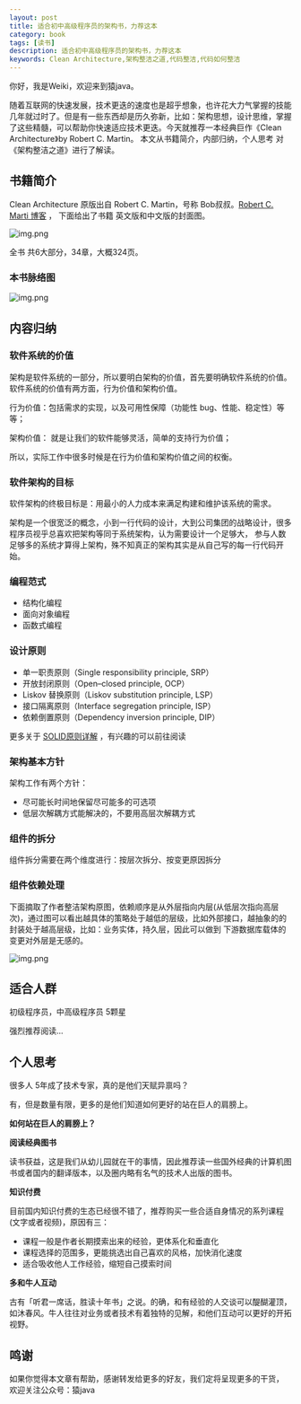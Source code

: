 ```yaml
---
layout: post
title: 适合初中高级程序员的架构书，力荐这本
category: book
tags: [读书]
description: 适合初中高级程序员的架构书，力荐这本
keywords: Clean Architecture,架构整洁之道,代码整洁,代码如何整洁
---
```


你好，我是Weiki，欢迎来到猿java。

随着互联网的快速发展，技术更迭的速度也是超乎想象，也许花大力气掌握的技能几年就过时了。但是有一些东西却是历久弥新，比如：架构思想，设计思维，掌握了这些精髓，可以帮助你快速适应技术更迭。今天就推荐一本经典巨作《Clean Architecture》by Robert C. Martin。
本文从书籍简介，内部归纳，个人思考 对《架构整洁之道》进行了解读。


## 书籍简介

Clean Architecture 原版出自 Robert C. Martin，号称 Bob叔叔。[Robert C. Marti 博客](https://blog.cleancoder.com/uncle-bob/2012/08/13/the-clean-architecture.html) ，
下面给出了书籍 英文版和中文版的封面图。

![img.png](https://yuanjava.cn/assets/md/book/clean-arch.png)

全书 共6大部分，34章，大概324页。

### 本书脉络图

![img.png](https://yuanjava.cn/assets/md/book/clean-architecture.png)


## 内容归纳

### 软件系统的价值

架构是软件系统的一部分，所以要明白架构的价值，首先要明确软件系统的价值。软件系统的价值有两方面，行为价值和架构价值。

行为价值：包括需求的实现，以及可用性保障（功能性 bug、性能、稳定性）等等；

架构价值： 就是让我们的软件能够灵活，简单的支持行为价值；

所以，实际工作中很多时候是在行为价值和架构价值之间的权衡。

### 软件架构的目标

软件架构的终极目标是：用最小的人力成本来满足构建和维护该系统的需求。

架构是一个很宽泛的概念，小到一行代码的设计，大到公司集团的战略设计，很多程序员视乎总喜欢把架构等同于系统架构，认为需要设计一个足够大，
参与人数足够多的系统才算得上架构，殊不知真正的架构其实是从自己写的每一行代码开始。

### 编程范式

- 结构化编程
- 面向对象编程
- 函数式编程


### 设计原则

- 单一职责原则（Single responsibility principle, SRP）
- 开放封闭原则（Open–closed principle, OCP）
- Liskov 替换原则（Liskov substitution principle, LSP）
- 接口隔离原则（Interface segregation principle, ISP）
- 依赖倒置原则（Dependency inversion principle, DIP）

更多关于 [SOLID原则详解](https://www.yuanjava.cn/tags/solid/) ，有兴趣的可以前往阅读


### 架构基本方针

架构工作有两个方针：

- 尽可能长时间地保留尽可能多的可选项
- 低层次解耦方式能解决的，不要用高层次解耦方式

### 组件的拆分

组件拆分需要在两个维度进行：按层次拆分、按变更原因拆分

### 组件依赖处理

下面摘取了作者整洁架构原图，依赖顺序是从外层指向内层(从低层次指向高层次)，通过图可以看出越具体的策略处于越低的层级，比如外部接口，越抽象的的封装处于越高层级，比如：业务实体，持久层，因此可以做到
下游数据库载体的变更对外层是无感的。

![img.png](https://yuanjava.cn/assets/md/framework/relay.jpeg)



## 适合人群

初级程序员，中高级程序员  5颗星

强烈推荐阅读...

## 个人思考

很多人 5年成了技术专家，真的是他们天赋异禀吗？

有，但是数量有限，更多的是他们知道如何更好的站在巨人的肩膀上。

**如何站在巨人的肩膀上？**

**阅读经典图书**

读书获益，这是我们从幼儿园就在干的事情，因此推荐读一些国外经典的计算机图书或者国内的翻译版本，以及圈内略有名气的技术人出版的图书。

**知识付费**

目前国内知识付费的生态已经很不错了，推荐购买一些合适自身情况的系列课程(文字或者视频)，原因有三：
- 课程一般是作者长期摸索出来的经验，更体系化和垂直化
- 课程选择的范围多，更能挑选出自己喜欢的风格，加快消化速度
- 适合吸收他人工作经验，缩短自己摸索时间

**多和牛人互动**

古有「听君一席话，胜读十年书」之说。的确，和有经验的人交谈可以醍醐灌顶，如沐春风。牛人往往对业务或者技术有着独特的见解，和他们互动可以更好的开拓视野。



## 鸣谢
如果你觉得本文章有帮助，感谢转发给更多的好友，我们定将呈现更多的干货， 欢迎关注公众号：猿java

